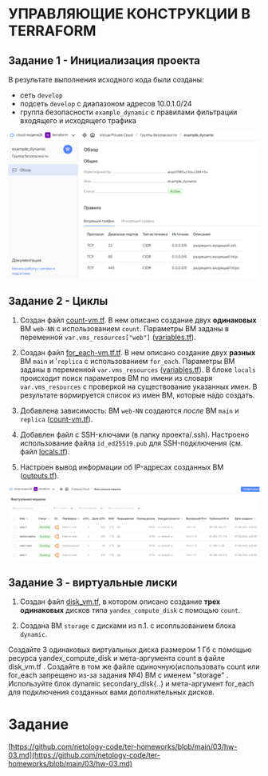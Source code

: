 # УПРАВЛЯЮЩИЕ КОНСТРУКЦИИ В TERRAFORM

## Задание 1 - Инициализация проекта

В результате выполнения исходного кода были созданы:
- сеть `develop`
- подсеть `develop` с диапазоном адресов 10.0.1.0/24
- группа безопасности `example_dynamic` с правилами фильтрации входящего и исходящего трафика

![Группа безопасности example_dynamic](images/z1-yandex-security-group.png)


## Задание 2 - Циклы

1. Создан файл [count-vm.tf](count-vm.tf). В нем описано создание двух __одинаковых__ ВМ `web-NN` с использованием `count`. Параметры ВМ заданы в переменной `var.vms_resources["web"]` ([variables.tf](variables.tf#L61)). 

2. Создан файл [for_each-vm.tf.tf](for_each-vm.tf.tf). В нем описано создание двух __разных__ ВМ `main` и '`replica` с использованием `for_each`. Параметры ВМ заданы в переменной `var.vms_resources` ([variables.tf](variables.tf#L72)). В блоке `locals` происходит поиск параметров ВМ по имени из словаря `var.vms_resources` с проверкой на существование указанных имен. В результате вормируется список из имен ВМ, которые надо создать.

3. Добавлена зависимость: ВМ `web-NN` создаются _после_ ВМ `main` и `replica` ([count-vm.tf](count-vm.tf#L46)).

4. Добавлен файл с SSH-ключами (в папку проекта/.ssh). Настроено использование файла `id_ed25519.pub` для SSH-подключения (см. файл [locals.tf](locals.tf)).

5. Настроен вывод информации об IP-адресах созданных ВМ ([outputs.tf](outputs.tf)).

![Созданные ВМ](images/z2-yandex-vms.png)


## Задание 3 - виртуальные лиски

1. Создан файл [disk_vm.tf](disk_vm.tf), в котором описано создание __трех одинаковых__ дисков типа `yandex_compute_disk` с помощью `count`.


2. Создана ВМ `storage` с дисками из п.1. с исопльзованием блока `dynamic`.


Создайте 3 одинаковых виртуальных диска размером 1 Гб с помощью ресурса yandex_compute_disk и мета-аргумента count в файле disk_vm.tf .
Создайте в том же файле одиночную(использовать count или for_each запрещено из-за задания №4) ВМ c именем "storage" . Используйте блок dynamic secondary_disk{..} и мета-аргумент for_each для подключения созданных вами дополнительных дисков.


# Задание
[https://github.com/netology-code/ter-homeworks/blob/main/03/hw-03.md](https://github.com/netology-code/ter-homeworks/blob/main/03/hw-03.md)
